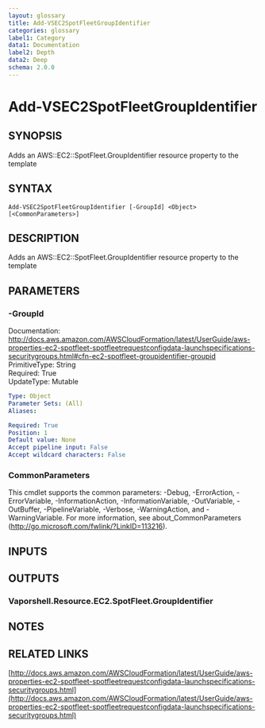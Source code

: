 ```yaml
---
layout: glossary
title: Add-VSEC2SpotFleetGroupIdentifier
categories: glossary
label1: Category
data1: Documentation
label2: Depth
data2: Deep
schema: 2.0.0
---
```


# Add-VSEC2SpotFleetGroupIdentifier

## SYNOPSIS
Adds an AWS::EC2::SpotFleet.GroupIdentifier resource property to the template

## SYNTAX

```
Add-VSEC2SpotFleetGroupIdentifier [-GroupId] <Object> [<CommonParameters>]
```

## DESCRIPTION
Adds an AWS::EC2::SpotFleet.GroupIdentifier resource property to the template

## PARAMETERS

### -GroupId
Documentation: http://docs.aws.amazon.com/AWSCloudFormation/latest/UserGuide/aws-properties-ec2-spotfleet-spotfleetrequestconfigdata-launchspecifications-securitygroups.html#cfn-ec2-spotfleet-groupidentifier-groupid    
PrimitiveType: String    
Required: True    
UpdateType: Mutable

```yaml
Type: Object
Parameter Sets: (All)
Aliases:

Required: True
Position: 1
Default value: None
Accept pipeline input: False
Accept wildcard characters: False
```

### CommonParameters
This cmdlet supports the common parameters: -Debug, -ErrorAction, -ErrorVariable, -InformationAction, -InformationVariable, -OutVariable, -OutBuffer, -PipelineVariable, -Verbose, -WarningAction, and -WarningVariable.
For more information, see about_CommonParameters (http://go.microsoft.com/fwlink/?LinkID=113216).

## INPUTS

## OUTPUTS

### Vaporshell.Resource.EC2.SpotFleet.GroupIdentifier

## NOTES

## RELATED LINKS

[http://docs.aws.amazon.com/AWSCloudFormation/latest/UserGuide/aws-properties-ec2-spotfleet-spotfleetrequestconfigdata-launchspecifications-securitygroups.html](http://docs.aws.amazon.com/AWSCloudFormation/latest/UserGuide/aws-properties-ec2-spotfleet-spotfleetrequestconfigdata-launchspecifications-securitygroups.html)

